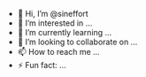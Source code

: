 - 👋 Hi, I’m @sineffort
- 👀 I’m interested in ...
- 🌱 I’m currently learning ...
- 💞️ I’m looking to collaborate on ...
- 📫 How to reach me ...
- ⚡ Fun fact: ...

<!---
sineffort/sineffort is a ✨ special ✨ repository because its `README.md` (this file) appears on your GitHub profile.
You can click the Preview link to take a look at your changes.
--->
